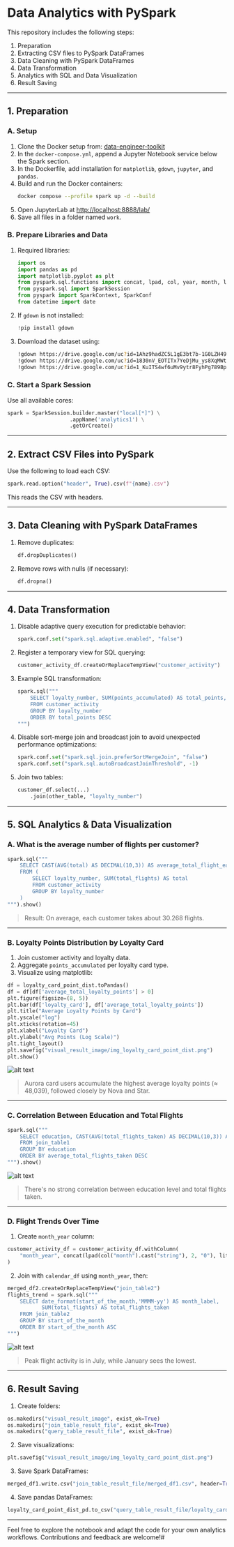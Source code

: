 # Data Analytics with PySpark


This repository includes the following steps:  
1. Preparation  
2. Extracting CSV files to PySpark DataFrames  
3. Data Cleaning with PySpark DataFrames  
4. Data Transformation  
5. Analytics with SQL and Data Visualization  
6. Result Saving  

---

## 1. Preparation

### A. Setup

1. Clone the Docker setup from: [data-engineer-toolkit](https://github.com/galuhramaditya/data-engineer-toolkit)
2. In the `docker-compose.yml`, append a Jupyter Notebook service below the Spark section.
3. In the Dockerfile, add installation for `matplotlib`, `gdown`, `jupyter`, and `pandas`.
4. Build and run the Docker containers:
   ```bash
   docker compose --profile spark up -d --build
   ```
5. Open JupyterLab at [http://localhost:8888/lab/](http://localhost:8888/lab/)
6. Save all files in a folder named `work`.

### B. Prepare Libraries and Data

1. Required libraries:
   ```python
   import os
   import pandas as pd
   import matplotlib.pyplot as plt
   from pyspark.sql.functions import concat, lpad, col, year, month, lit
   from pyspark.sql import SparkSession
   from pyspark import SparkContext, SparkConf
   from datetime import date
   ```

2. If `gdown` is not installed:
   ```python
   !pip install gdown
   ```

3. Download the dataset using:
   ```bash
   !gdown https://drive.google.com/uc?id=1Ahz9hadZC5L1gE3bt7b-1G0LZH49t1Zb
   !gdown https://drive.google.com/uc?id=1830nV_EOTITx7YeDjMu_ys8XqMWtGsDQ
   !gdown https://drive.google.com/uc?id=1_KuITS4wf6uMv9ytr8FyhPg789BpgAay
   ```

### C. Start a Spark Session

Use all available cores:
```python
spark = SparkSession.builder.master("local[*]") \
                    .appName('analytics1') \
                    .getOrCreate()
```

---

## 2. Extract CSV Files into PySpark

Use the following to load each CSV:
```python
spark.read.option("header", True).csv(f"{name}.csv")
```
This reads the CSV with headers.

---

## 3. Data Cleaning with PySpark DataFrames

1. Remove duplicates:
   ```python
   df.dropDuplicates()
   ```

2. Remove rows with nulls (if necessary):
   ```python
   df.dropna()
   ```

---

## 4. Data Transformation

1. Disable adaptive query execution for predictable behavior:
   ```python
   spark.conf.set("spark.sql.adaptive.enabled", "false")
   ```

2. Register a temporary view for SQL querying:
   ```python
   customer_activity_df.createOrReplaceTempView("customer_activity")
   ```

3. Example SQL transformation:
   ```python
   spark.sql("""
       SELECT loyalty_number, SUM(points_accumulated) AS total_points, SUM(total_flights) AS total_flights_taken
       FROM customer_activity
       GROUP BY loyalty_number
       ORDER BY total_points DESC
   """)
   ```

4. Disable sort-merge join and broadcast join to avoid unexpected performance optimizations:
   ```python
   spark.conf.set("spark.sql.join.preferSortMergeJoin", "false")
   spark.conf.set("spark.sql.autoBroadcastJoinThreshold", -1)
   ```

5. Join two tables:
   ```python
   customer_df.select(...)
       .join(other_table, "loyalty_number")
   ```

---

## 5. SQL Analytics & Data Visualization

### A. What is the average number of flights per customer?

```python
spark.sql("""
    SELECT CAST(AVG(total) AS DECIMAL(10,3)) AS average_total_flight_each_customer
    FROM (
        SELECT loyalty_number, SUM(total_flights) AS total
        FROM customer_activity
        GROUP BY loyalty_number
    )
""").show()
```
>  Result: On average, each customer takes about 30.268 flights.

---

### B. Loyalty Points Distribution by Loyalty Card

1. Join customer activity and loyalty data.
2. Aggregate `points_accumulated` per loyalty card type.
3. Visualize using matplotlib:
```python
df = loyalty_card_point_dist.toPandas()
df = df[df['average_total_loyalty_points'] > 0]
plt.figure(figsize=(8, 5))
plt.bar(df['loyalty_card'], df['average_total_loyalty_points'])
plt.title("Average Loyalty Points by Card")
plt.yscale("log")
plt.xticks(rotation=45)
plt.xlabel("Loyalty Card")
plt.ylabel("Avg Points (Log Scale)")
plt.tight_layout()
plt.savefig("visual_result_image/img_loyalty_card_point_dist.png")
plt.show()
```
![alt text](image.png)
>  Aurora card users accumulate the highest average loyalty points (≈ 48,039), followed closely by Nova and Star.

---

### C. Correlation Between Education and Total Flights

```python
spark.sql("""
    SELECT education, CAST(AVG(total_flights_taken) AS DECIMAL(10,3)) AS average_total_flights_taken
    FROM join_table1
    GROUP BY education
    ORDER BY average_total_flights_taken DESC
""").show()
```
![alt text](image-1.png)
>  There's no strong correlation between education level and total flights taken.

---

### D. Flight Trends Over Time

1. Create `month_year` column:
```python
customer_activity_df = customer_activity_df.withColumn(
    "month_year", concat(lpad(col("month").cast("string"), 2, "0"), lit("-"), col("year").cast("string"))
)
```

2. Join with `calendar_df` using `month_year`, then:
```python
merged_df2.createOrReplaceTempView("join_table2")
flights_trend = spark.sql("""
    SELECT date_format(start_of_the_month,'MMMM-yy') AS month_label,
           SUM(total_flights) AS total_flights_taken
    FROM join_table2
    GROUP BY start_of_the_month
    ORDER BY start_of_the_month ASC
""")
```
![alt text](image-2.png)
>  Peak flight activity is in July, while January sees the lowest.

---

## 6. Result Saving

1. Create folders:
```python
os.makedirs("visual_result_image", exist_ok=True)
os.makedirs("join_table_result_file", exist_ok=True)
os.makedirs("query_table_result_file", exist_ok=True)
```

2. Save visualizations:
```python
plt.savefig("visual_result_image/img_loyalty_card_point_dist.png")
```

3. Save Spark DataFrames:
```python
merged_df1.write.csv("join_table_result_file/merged_df1.csv", header=True, mode='overwrite')
```

4. Save pandas DataFrames:
```python
loyalty_card_point_dist_pd.to_csv("query_table_result_file/loyalty_card_point_dist.csv", index=False)
```

---
Feel free to explore the notebook and adapt the code for your own analytics workflows. Contributions and feedback are welcome!#
